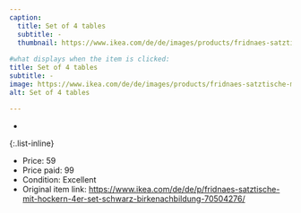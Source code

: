 ```yaml
---
caption:
  title: Set of 4 tables
  subtitle: -
  thumbnail: https://www.ikea.com/de/de/images/products/fridnaes-satztische-mit-hockern-4er-set-schwarz-birkenachbildung__1038547_pe839730_s5.jpg
  
#what displays when the item is clicked:
title: Set of 4 tables
subtitle: -
image: https://www.ikea.com/de/de/images/products/fridnaes-satztische-mit-hockern-4er-set-schwarz-birkenachbildung__1038547_pe839730_s5.jpg
alt: Set of 4 tables

---
```

-

{:.list-inline} 
- Price: 59
- Price paid: 99
- Condition: Excellent
- Original item link: https://www.ikea.com/de/de/p/fridnaes-satztische-mit-hockern-4er-set-schwarz-birkenachbildung-70504276/
